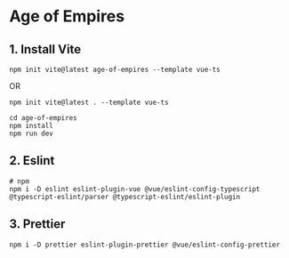 # Age of Empires

## 1. Install Vite

```
npm init vite@latest age-of-empires --template vue-ts
```

OR

```
npm init vite@latest . --template vue-ts
```

```
cd age-of-empires
npm install
npm run dev
```

## 2. Eslint

```
# npm
npm i -D eslint eslint-plugin-vue @vue/eslint-config-typescript @typescript-eslint/parser @typescript-eslint/eslint-plugin

```

## 3. Prettier

```
npm i -D prettier eslint-plugin-prettier @vue/eslint-config-prettier
```
